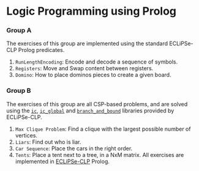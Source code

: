 # Logic Programming using Prolog

### Group A
The exercises of this group are implemented using the standard ECLiPSe-CLP Prolog predicates.

1. `RunLengthEncoding`: Encode and decode a sequence of symbols.
2. `Registers`: Move and Swap content between registers.
3. `Domino`: How to place dominos pieces to create a given board.

### Group B
The exercises of this group are all CSP-based problems, and are solved using the [`ic`](https://eclipseclp.org/doc/bips/lib/ic/index.html), [`ic_global`](https://eclipseclp.org/doc/bips/lib/ic_global/index.html) and [`branch_and_bound`](https://eclipseclp.org/doc/bips/lib/branch_and_bound/index.html) libraries provided by ECLiPSe-CLP.

1. `Max Clique Problem`: Find a clique with the largest possible number of vertices.
2. `Liars`: Find out who is liar.
3. `Car Sequence`: Place the cars in the right order.
4. `Tents`: Place a tent next to a tree, in a NxM matrix.
All exercises are implemented in [ECLiPSe-CLP](https://eclipseclp.org/) Prolog.
